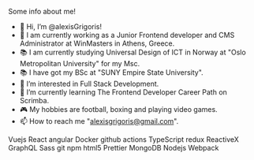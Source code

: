 Some info about me!

- 👋 Hi, I’m @alexisGrigoris!
- 💼 I am currently working as a Junior Frontend developer and CMS Administrator at WinMasters in Athens, Greece.
- 📚 I am currently studying Universal Design of ICT in Norway at "Oslo Metropolitan University" for my Msc.
- 📚 I have got my BSc at "SUNY Empire State University".
- 👀 I’m interested in Full Stack Development.
- 🌱 I’m currently learning The Frontend Developer Career Path on Scrimba.
- 🎮 My hobbies are football, boxing and playing video games.
- 📫 How to reach me "alexisgrigoris@gmail.com".

Vuejs React angular Docker github actions TypeScript redux ReactiveX GraphQL Sass git npm html5 Prettier MongoDB Nodejs Webpack

<!---
alexisGrigoris/alexisGrigoris is a ✨ special ✨ repository because its `README.md` (this file) appears on your GitHub profile.
You can click the Preview link to take a look at your changes.
--->



  
